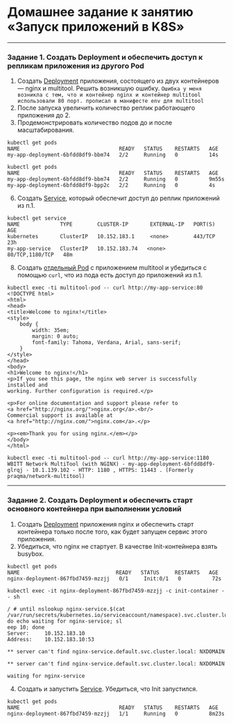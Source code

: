 # Домашнее задание к занятию «Запуск приложений в K8S»

------

### Задание 1. Создать Deployment и обеспечить доступ к репликам приложения из другого Pod

1. Создать [Deployment](https://github.com/omega-pasha/kuber-homeworks/blob/main/1.3/my-app-deployment.yaml) приложения, состоящего из двух контейнеров — nginx и multitool. Решить возникшую ошибку.
`Ошибка у меня возникла с тем, что и контейнер nginx и контейнер multitool использовали 80 порт. прописал в манифесте env для multitool`
3. После запуска увеличить количество реплик работающего приложения до 2.
4. Продемонстрировать количество подов до и после масштабирования.
```
kubectl get pods
NAME                                READY   STATUS    RESTARTS   AGE
my-app-deployment-6bfdd8df9-bbm74   2/2     Running   0          14s
```
```
kubectl get pods
NAME                                READY   STATUS    RESTARTS   AGE
my-app-deployment-6bfdd8df9-bbm74   2/2     Running   0          9m55s
my-app-deployment-6bfdd8df9-bpp2c   2/2     Running   0          4s
```
6. Создать [Service](https://github.com/omega-pasha/kuber-homeworks/blob/main/1.3/my-app-service.yaml), который обеспечит доступ до реплик приложений из п.1.
```
kubectl get service
NAME             TYPE        CLUSTER-IP       EXTERNAL-IP   PORT(S)   AGE
kubernetes       ClusterIP   10.152.183.1     <none>        443/TCP   23h
my-app-service   ClusterIP   10.152.183.74   <none>        80/TCP,1180/TCP   48m
```
8. Создать [отдельный Pod](https://github.com/omega-pasha/kuber-homeworks/blob/main/1.3/multitool-pod.yaml) с приложением multitool и убедиться с помощью `curl`, что из пода есть доступ до приложений из п.1.
```
kubectl exec -ti multitool-pod -- curl http://my-app-service:80
<!DOCTYPE html>
<html>
<head>
<title>Welcome to nginx!</title>
<style>
    body {
        width: 35em;
        margin: 0 auto;
        font-family: Tahoma, Verdana, Arial, sans-serif;
    }
</style>
</head>
<body>
<h1>Welcome to nginx!</h1>
<p>If you see this page, the nginx web server is successfully installed and
working. Further configuration is required.</p>

<p>For online documentation and support please refer to
<a href="http://nginx.org/">nginx.org</a>.<br/>
Commercial support is available at
<a href="http://nginx.com/">nginx.com</a>.</p>

<p><em>Thank you for using nginx.</em></p>
</body>
</html>
```
```
kubectl exec -ti multitool-pod -- curl http://my-app-service:1180
WBITT Network MultiTool (with NGINX) - my-app-deployment-6bfdd8df9-glrqj - 10.1.139.102 - HTTP: 1180 , HTTPS: 11443 . (Formerly praqma/network-multitool)
```

------

### Задание 2. Создать Deployment и обеспечить старт основного контейнера при выполнении условий

1. Создать [Deployment](https://github.com/omega-pasha/kuber-homeworks/blob/main/1.3/nginx-busy-dep.yaml) приложения nginx и обеспечить старт контейнера только после того, как будет запущен сервис этого приложения.
2. Убедиться, что nginx не стартует. В качестве Init-контейнера взять busybox.
```
kubectl get pods
NAME                               READY   STATUS     RESTARTS   AGE
nginx-deployment-867fbd7459-mzzjj   0/1     Init:0/1   0          72s
```
```kubectl exec -it nginx-deployment-867fbd7459-mzzjj -c init-container -- sh```
```
/ # until nslookup nginx-service.$(cat /var/run/secrets/kubernetes.io/serviceaccount/namespace).svc.cluster.local; do echo waiting for nginx-service; sl
eep 10; done
Server:		10.152.183.10
Address:	10.152.183.10:53

** server can't find nginx-service.default.svc.cluster.local: NXDOMAIN

** server can't find nginx-service.default.svc.cluster.local: NXDOMAIN

waiting for nginx-service
```
4. Создать и запустить [Service](https://github.com/omega-pasha/kuber-homeworks/blob/main/1.3/nginx-service.yaml). Убедиться, что Init запустился.
```
kubectl get pods
NAME                                READY   STATUS    RESTARTS   AGE
nginx-deployment-867fbd7459-mzzjj   1/1     Running   0          8m23s
```
